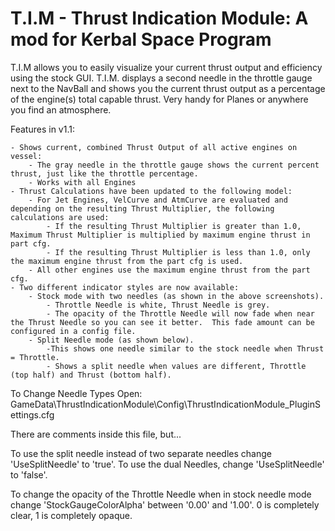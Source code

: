 # T.I.M - Thrust Indication Module: A mod for Kerbal Space Program

T.I.M allows you to easily visualize your current thrust output and efficiency using the stock GUI. T.I.M. displays a second needle in the throttle gauge next to the NavBall and shows you the current thrust output as a percentage of the engine(s) total capable thrust.  Very handy for Planes or anywhere you find an atmosphere.

Features in v1.1:

    - Shows current, combined Thrust Output of all active engines on vessel:
        - The gray needle in the throttle gauge shows the current percent thrust, just like the throttle percentage.
        - Works with all Engines
    - Thrust Calculations have been updated to the following model:
        - For Jet Engines, VelCurve and AtmCurve are evaluated and depending on the resulting Thrust Multiplier, the following calculations are used:
            - If the resulting Thrust Multiplier is greater than 1.0, Maximum Thrust Multiplier is multiplied by maximum engine thrust in part cfg.
            - If the resulting Thrust Multiplier is less than 1.0, only the maximum engine thrust from the part cfg is used.
        - All other engines use the maximum engine thrust from the part cfg.
    - Two different indicator styles are now available:
        - Stock mode with two needles (as shown in the above screenshots).
            - Throttle Needle is white, Thrust Needle is grey.
            - The opacity of the Throttle Needle will now fade when near the Thrust Needle so you can see it better.  This fade amount can be configured in a config file.
        - Split Needle mode (as shown below).
            -This shows one needle similar to the stock needle when Thrust = Throttle. 
            - Shows a split needle when values are different, Throttle (top half) and Thrust (bottom half).

To Change Needle Types Open: GameData\ThrustIndicationModule\Config\ThrustIndicationModule_PluginSettings.cfg

There are comments inside this file, but...

To use the split needle instead of two separate needles change 'UseSplitNeedle' to 'true'.  To use the dual Needles, change 'UseSplitNeedle' to 'false'.

To change the opacity of the Throttle Needle when in stock needle mode change 'StockGaugeColorAlpha' between '0.00' and '1.00'. 0 is completely clear, 1 is completely opaque. 
